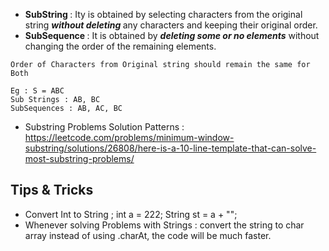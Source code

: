 - <b> SubString </b> : Ity is obtained by selecting characters from the original string <b> _without deleting_ </b> any characters and keeping their original order.
- <b> SubSequence </b> : It is obtained by <b>_deleting some or no elements_</b> without changing the order of the remaining elements.

```
Order of Characters from Original string should remain the same for Both

Eg : S = ABC
Sub Strings : AB, BC
SubSequences : AB, AC, BC
```
- Substring Problems Solution Patterns : https://leetcode.com/problems/minimum-window-substring/solutions/26808/here-is-a-10-line-template-that-can-solve-most-substring-problems/
<h2> Tips & Tricks </h2>

- Convert Int to String ; int a = 222; String st = a + "";
- Whenever solving Problems with Strings : convert the string to char array instead of using .charAt, the code will be much faster.
